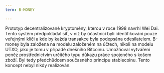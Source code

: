 ```yaml
---
term: B-MONEY

---
```

Prototyp decentralizované kryptoměny, kterou v roce 1998 navrhl Wei Dai. Tento systém předpokládal síť, v níž by účastníci byli identifikováni pouze veřejnými klíči a kde by každá transakce byla podepsána odesílatelem. B-money byla založena na modelu založeném na účtech, nikoli na modelu UTXO, jako je tomu v případě dnešního Bitcoinu. Umožňoval vytváření peněz prostřednictvím určitého typu důkazu práce spojeného s košem zboží. Byl tedy předchůdcem současného principu stablecoinu. Tento koncept nebyl nikdy realizován.
